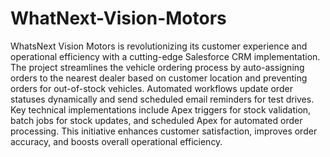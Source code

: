 # WhatNext-Vision-Motors
WhatsNext Vision Motors is revolutionizing its customer experience and operational efficiency with a cutting-edge Salesforce CRM implementation. The project streamlines the vehicle ordering process by auto-assigning orders to the nearest dealer based on customer location and preventing orders for out-of-stock vehicles. Automated workflows update order statuses dynamically and send scheduled email reminders for test drives. Key technical implementations include Apex triggers for stock validation, batch jobs for stock updates, and scheduled Apex for automated order processing. This initiative enhances customer satisfaction, improves order accuracy, and boosts overall operational efficiency.

